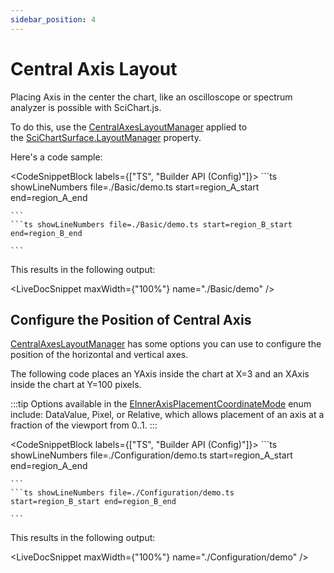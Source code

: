 ```yaml
---
sidebar_position: 4
---
```


# Central Axis Layout

Placing Axis in the center the chart, like an oscilloscope or spectrum analyzer is possible with SciChart.js.

To do this, use the [CentralAxesLayoutManager](https://scichart.com/documentation/js/current/typedoc/classes/centralaxeslayoutmanager.html) applied to the [SciChartSurface.LayoutManager](https://scichart.com/documentation/js/current/typedoc/classes/scichartsurface.html#layoutmanager) property.

Here's a code sample:

<CodeSnippetBlock labels={["TS", "Builder API (Config)"]}>
    ```ts showLineNumbers file=./Basic/demo.ts start=region_A_start end=region_A_end

    ```
    ```ts showLineNumbers file=./Basic/demo.ts start=region_B_start end=region_B_end

    ```

</CodeSnippetBlock>

This results in the following output:

<LiveDocSnippet maxWidth={"100%"} name="./Basic/demo" />

Configure the Position of Central Axis
--------------------------------------

[CentralAxesLayoutManager](https://scichart.com/documentation/js/current/typedoc/classes/centralaxeslayoutmanager.html) has some options you can use to configure the position of the horizontal and vertical axes.

The following code places an YAxis inside the chart at X=3 and an XAxis inside the chart at Y=100 pixels.

:::tip
Options available in the [EInnerAxisPlacementCoordinateMode](https://scichart.com/documentation/js/current/typedoc/enums/einneraxisplacementcoordinatemode.html) enum include: DataValue, Pixel, or Relative, which allows placement of an axis at a fraction of the viewport from 0..1.
:::

<CodeSnippetBlock labels={["TS", "Builder API (Config)"]}>
    ```ts showLineNumbers file=./Configuration/demo.ts start=region_A_start end=region_A_end

    ```
    ```ts showLineNumbers file=./Configuration/demo.ts start=region_B_start end=region_B_end

    ```

</CodeSnippetBlock>

This results in the following output:

<LiveDocSnippet maxWidth={"100%"} name="./Configuration/demo" />
